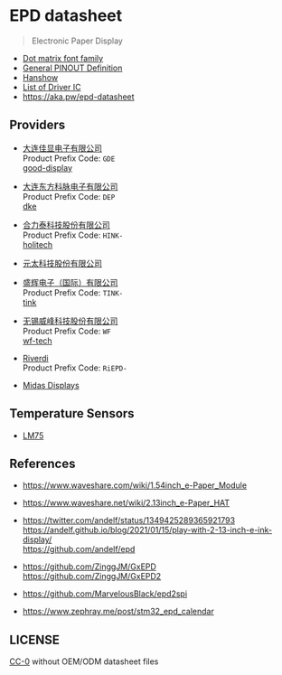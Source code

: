 # EPD datasheet

> Electronic Paper Display

- [Dot matrix font family](font-family.md)
- [General PINOUT Definition](PINOUT.md)
- [Hanshow](https://cursedhardware.github.io/hanshow/)
- [List of Driver IC](https://cursedhardware.github.io/epd-driver-ic/)
- <https://aka.pw/epd-datasheet>

## Providers

- [大连佳显电子有限公司](https://good-display.com)
  <br>Product Prefix Code: `GDE`
  <br>[good-display](good-display)

- [大连东方科脉电子有限公司](https://china-epaper.com)
  <br>Product Prefix Code: `DEP`
  <br>[dke](dke)

- [合力泰科技股份有限公司](http://www.holitech.net)
  <br>Product Prefix Code: `HINK-`
  <br>[holitech](holitech)

- [元太科技股份有限公司](https://www.eink.com)

- [盛辉电子（国际）有限公司](http://www.lcdmaker.com)
  <br>Product Prefix Code: `TINK-`
  <br>[tink](tink)

- [无锡威峰科技股份有限公司](http://www.wf-tech.com)
  <br>Product Prefix Code: `WF`
  <br>[wf-tech](wf-tech)

- [Riverdi](https://riverdi.com)
  <br>Product Prefix Code: `RiEPD-`

- [Midas Displays](https://www.midasdisplays.com)

## Temperature Sensors

- [LM75](sensors/lm75.md)

## References

- <https://www.waveshare.com/wiki/1.54inch_e-Paper_Module>

- <https://www.waveshare.net/wiki/2.13inch_e-Paper_HAT>

- <https://twitter.com/andelf/status/1349425289365921793>
  <br><https://andelf.github.io/blog/2021/01/15/play-with-2-13-inch-e-ink-display/>
  <br><https://github.com/andelf/epd>

- <https://github.com/ZinggJM/GxEPD>
  <br><https://github.com/ZinggJM/GxEPD2>

- <https://github.com/MarvelousBlack/epd2spi>

- <https://www.zephray.me/post/stm32_epd_calendar>

## LICENSE

[CC-0](LICENSE) without OEM/ODM datasheet files
